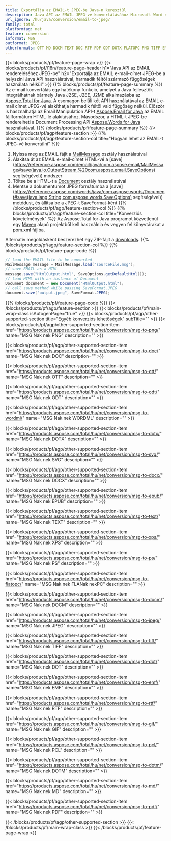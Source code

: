 ```yaml
---
title: Exportálja az EMAIL-t JPEG-be Java-n keresztül
description: Java API az EMAIL JPEG-vé konvertálásához Microsoft Word vagy Outlook használata nélkül
url_ignore: /hu/java/conversion/email-to-jpeg/
family: total
platformtag: net
feature: conversion
informat: MSG
outformat: JPEG
otherformats: OTT MD DOCM TEXT DOC RTF PDF ODT DOTX FLATOPC PNG TIFF EMF DOTM GIF XPS SVG PCL EPUB DOCX DOT PS WORDML JPEG
---
```

{{< blocks/products/pf/feature-page-wrap >}}
{{< blocks/products/pf/i18n/feature-page-header h1="Java API az EMAIL rendereléséhez JPEG-be" h2="Exportálja az EMAIL e-mail-címet JPEG-be a helyszíni Java API használatával, harmadik féltől származó függőségek használata nélkül" >}}
{{% blocks/products/pf/feature-page-summary %}}
Az e-mail konvertálás egy hatékony funkció, amelyet a Java fejlesztők integrálhatnak bármely Java J2SE, J2EE, J2ME alkalmazásba az [Aspose.Total for Java](https://products.aspose.com/total/java/). A csomagon belüli két API használatával az EMAIL e-mail címet JPEG-vé alakíthatja harmadik féltől való függőség nélkül. Először is használhatja az Email Manipulation API-t [Aspose.Email for Java](https://products.aspose.com/email/java/) az EMAIL fájlformátum HTML-lé alakításához. Másodszor, a HTML-t JPEG-be renderelheti a Document Processing API [Aspose.Words for Java](https://products.aspose.com/words/java/) használatával.
{{% /blocks/products/pf/feature-page-summary  %}}
{{< blocks/products/pf/agp/feature-section >}}
{{% blocks/products/pf/agp/feature-section-col title="Hogyan lehet az EMAIL-t JPEG-vé konvertálni" %}}
1. Nyissa meg az EMAIL fájlt a [MailMessage](https://reference.aspose.com/email/java/com.aspose.email/mailmessage) osztály használatával
2. Alakítsa át az EMAIL e-mail-címet HTML-vé a [save](https://reference.aspose.com/email/java/com.aspose.email/MailMessage#save(java.io.OutputStream,%20com.aspose.email.SaveOptions) segítségével)) módszer
3. Töltse be a HTML-t a [Document](https://reference.aspose.com/words/java/com.aspose.words/Document) osztály használatával
4. Mentse a dokumentumot JPEG formátumba a [save](https://reference.aspose.com/words/java/com.aspose.words/Document#save(java.lang.String,com.aspose.words.SaveOptions) segítségével)) metódust, és állítsa be a JPEG-t SaveFormat-ként
{{% /blocks/products/pf/agp/feature-section-col %}}
{{% blocks/products/pf/agp/feature-section-col title="Konverziós követelmények" %}}
Az Aspose.Total for Java programot közvetlenül egy [Maven](https://releases.aspose.com/total/java/) alapú projektből kell használnia és vegyen fel könyvtárakat a pom.xml fájlba.

Alternatív megoldásként beszerezhet egy ZIP-fájlt a [downloads](https://releases.aspose.com/total/java).
{{% /blocks/products/pf/agp/feature-section-col %}}
{{% blocks/products/pf/feature-page-code %}}
```cs
// load the EMAIL file to be converted
MailMessage message = MailMessage.load("sourceFile.msg"); 
// save EMAIL as a HTML 
message.save("HtmlOutput.html", SaveOptions.getDefaultHtml());
// load HTML with an instance of Document
Document document = new Document("HtmlOutput.html");
// call save method while passing SaveFormat.JPEG
document.save("output.jpeg", SaveFormat.JPEG);   
```
{{% /blocks/products/pf/feature-page-code %}}
{{< /blocks/products/pf/agp/feature-section >}}
{{< blocks/products/pf/main-wrap-class isAutogenPage="true" >}}
{{< blocks/products/pf/agp/other-supported-section title="Egyéb konverziós lehetőségek" subTitle="" >}}
{{< blocks/products/pf/agp/other-supported-section-item href="https://products.aspose.com/total/hu/net/conversion/msg-to-png/" name="MSG Nak nek PNG" description="" >}}

{{< blocks/products/pf/agp/other-supported-section-item href="https://products.aspose.com/total/hu/net/conversion/msg-to-doc/" name="MSG Nak nek DOC" description="" >}}

{{< blocks/products/pf/agp/other-supported-section-item href="https://products.aspose.com/total/hu/net/conversion/msg-to-ott/" name="MSG Nak nek OTT" description="" >}}

{{< blocks/products/pf/agp/other-supported-section-item href="https://products.aspose.com/total/hu/net/conversion/msg-to-odt/" name="MSG Nak nek ODT" description="" >}}

{{< blocks/products/pf/agp/other-supported-section-item href="https://products.aspose.com/total/hu/net/conversion/msg-to-wordml/" name="MSG Nak nek WORDML" description="" >}}

{{< blocks/products/pf/agp/other-supported-section-item href="https://products.aspose.com/total/hu/net/conversion/msg-to-dotx/" name="MSG Nak nek DOTX" description="" >}}

{{< blocks/products/pf/agp/other-supported-section-item href="https://products.aspose.com/total/hu/net/conversion/msg-to-svg/" name="MSG Nak nek SVG" description="" >}}

{{< blocks/products/pf/agp/other-supported-section-item href="https://products.aspose.com/total/hu/net/conversion/msg-to-docx/" name="MSG Nak nek DOCX" description="" >}}

{{< blocks/products/pf/agp/other-supported-section-item href="https://products.aspose.com/total/hu/net/conversion/msg-to-epub/" name="MSG Nak nek EPUB" description="" >}}

{{< blocks/products/pf/agp/other-supported-section-item href="https://products.aspose.com/total/hu/net/conversion/msg-to-text/" name="MSG Nak nek TEXT" description="" >}}

{{< blocks/products/pf/agp/other-supported-section-item href="https://products.aspose.com/total/hu/net/conversion/msg-to-xps/" name="MSG Nak nek XPS" description="" >}}

{{< blocks/products/pf/agp/other-supported-section-item href="https://products.aspose.com/total/hu/net/conversion/msg-to-ps/" name="MSG Nak nek PS" description="" >}}

{{< blocks/products/pf/agp/other-supported-section-item href="https://products.aspose.com/total/hu/net/conversion/msg-to-flatopc/" name="MSG Nak nek FLANak nekPC" description="" >}}

{{< blocks/products/pf/agp/other-supported-section-item href="https://products.aspose.com/total/hu/net/conversion/msg-to-docm/" name="MSG Nak nek DOCM" description="" >}}

{{< blocks/products/pf/agp/other-supported-section-item href="https://products.aspose.com/total/hu/net/conversion/msg-to-jpeg/" name="MSG Nak nek JPEG" description="" >}}

{{< blocks/products/pf/agp/other-supported-section-item href="https://products.aspose.com/total/hu/net/conversion/msg-to-tiff/" name="MSG Nak nek TIFF" description="" >}}

{{< blocks/products/pf/agp/other-supported-section-item href="https://products.aspose.com/total/hu/net/conversion/msg-to-dot/" name="MSG Nak nek DOT" description="" >}}

{{< blocks/products/pf/agp/other-supported-section-item href="https://products.aspose.com/total/hu/net/conversion/msg-to-emf/" name="MSG Nak nek EMF" description="" >}}

{{< blocks/products/pf/agp/other-supported-section-item href="https://products.aspose.com/total/hu/net/conversion/msg-to-rtf/" name="MSG Nak nek RTF" description="" >}}

{{< blocks/products/pf/agp/other-supported-section-item href="https://products.aspose.com/total/hu/net/conversion/msg-to-gif/" name="MSG Nak nek GIF" description="" >}}

{{< blocks/products/pf/agp/other-supported-section-item href="https://products.aspose.com/total/hu/net/conversion/msg-to-pcl/" name="MSG Nak nek PCL" description="" >}}

{{< blocks/products/pf/agp/other-supported-section-item href="https://products.aspose.com/total/hu/net/conversion/msg-to-dotm/" name="MSG Nak nek DOTM" description="" >}}

{{< blocks/products/pf/agp/other-supported-section-item href="https://products.aspose.com/total/hu/net/conversion/msg-to-md/" name="MSG Nak nek MD" description="" >}}

{{< blocks/products/pf/agp/other-supported-section-item href="https://products.aspose.com/total/hu/net/conversion/msg-to-pdf/" name="MSG Nak nek PDF" description="" >}}


{{< /blocks/products/pf/agp/other-supported-section >}}
{{< /blocks/products/pf/main-wrap-class >}}
{{< /blocks/products/pf/feature-page-wrap >}}